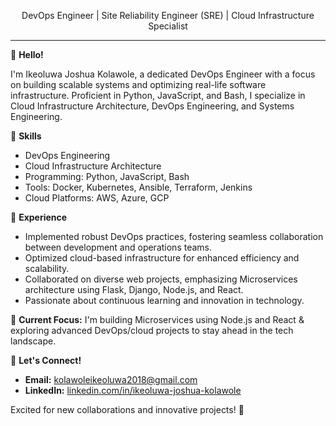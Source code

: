 <p align="center">
    DevOps Engineer | Site Reliability Engineer (SRE) | Cloud Infrastructure Specialist
</p>

---

👋 **Hello!**

I'm Ikeoluwa Joshua Kolawole, a dedicated DevOps Engineer with a focus on building scalable systems and optimizing real-life software infrastructure. Proficient in Python, JavaScript, and Bash, I specialize in Cloud Infrastructure Architecture, DevOps Engineering, and Systems Engineering.

🔧 **Skills**
- DevOps Engineering
- Cloud Infrastructure Architecture
- Programming: Python, JavaScript, Bash
- Tools: Docker, Kubernetes, Ansible, Terraform, Jenkins
- Cloud Platforms: AWS, Azure, GCP

💼 **Experience**
- Implemented robust DevOps practices, fostering seamless collaboration between development and operations teams.
- Optimized cloud-based infrastructure for enhanced efficiency and scalability.
- Collaborated on diverse web projects, emphasizing Microservices architecture using Flask, Django, Node.js, and React.
- Passionate about continuous learning and innovation in technology.

🌱 **Current Focus:**
I'm building Microservices using Node.js and React & exploring advanced DevOps/cloud projects to stay ahead in the tech landscape.

🤝 **Let's Connect!**
- **Email:** kolawoleikeoluwa2018@gmail.com
- **LinkedIn:** [linkedin.com/in/ikeoluwa-joshua-kolawole](https://www.linkedin.com/in/ikeoluwa-joshua-kolawole/)

Excited for new collaborations and innovative projects! 🚀
